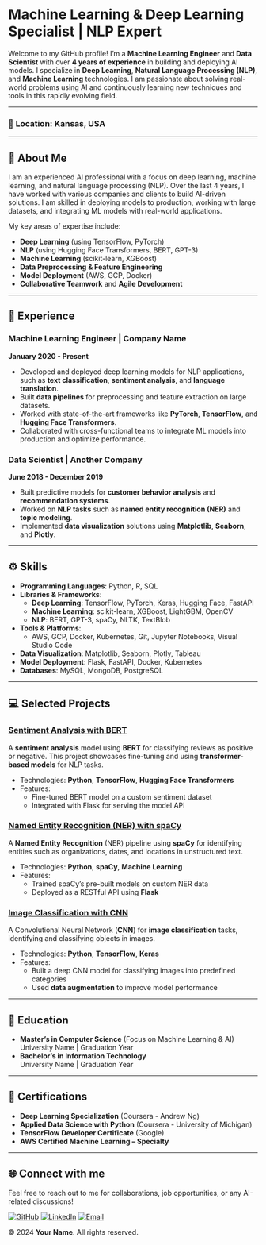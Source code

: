 # Machine Learning & Deep Learning Specialist | NLP Expert

Welcome to my GitHub profile! I’m a **Machine Learning Engineer** and **Data Scientist** with over **4 years of experience** in building and deploying AI models. I specialize in **Deep Learning**, **Natural Language Processing (NLP)**, and **Machine Learning** technologies. I am passionate about solving real-world problems using AI and continuously learning new techniques and tools in this rapidly evolving field.

---

### 📍 **Location**: Kansas, USA  
<!-- ### ✉️ **Email**:  [vamsikrishna.katamreddy@gmail.com](mailto:vamsikrishna.katamreddy@gmail.com)    
### 🔗 **LinkedIn**: [linkedin.com/in/katam-vamsi-krishna](https://www.linkedin.com/in/katam-vamsi-krishna)  
### 🔗 **GitHub**: [github.com/kvamsi7](https://github.com/kvamsi7/) -->

---

## 🚀 **About Me**

I am an experienced AI professional with a focus on deep learning, machine learning, and natural language processing (NLP). Over the last 4 years, I have worked with various companies and clients to build AI-driven solutions. I am skilled in deploying models to production, working with large datasets, and integrating ML models with real-world applications.

My key areas of expertise include:
- **Deep Learning** (using TensorFlow, PyTorch)
- **NLP** (using Hugging Face Transformers, BERT, GPT-3)
- **Machine Learning** (scikit-learn, XGBoost)
- **Data Preprocessing & Feature Engineering**
- **Model Deployment** (AWS, GCP, Docker)
- **Collaborative Teamwork** and **Agile Development**

---

## 💼 **Experience**

### Machine Learning Engineer | **Company Name**  
**January 2020 - Present**
- Developed and deployed deep learning models for NLP applications, such as **text classification**, **sentiment analysis**, and **language translation**.
- Built **data pipelines** for preprocessing and feature extraction on large datasets.
- Worked with state-of-the-art frameworks like **PyTorch**, **TensorFlow**, and **Hugging Face Transformers**.
- Collaborated with cross-functional teams to integrate ML models into production and optimize performance.

### Data Scientist | **Another Company**  
**June 2018 - December 2019**
- Built predictive models for **customer behavior analysis** and **recommendation systems**.
- Worked on **NLP tasks** such as **named entity recognition (NER)** and **topic modeling**.
- Implemented **data visualization** solutions using **Matplotlib**, **Seaborn**, and **Plotly**.

---

## ⚙️ **Skills**

- **Programming Languages**: Python, R, SQL
- **Libraries & Frameworks**: 
  - **Deep Learning**: TensorFlow, PyTorch, Keras, Hugging Face, FastAPI
  - **Machine Learning**: scikit-learn, XGBoost, LightGBM, OpenCV
  - **NLP**: BERT, GPT-3, spaCy, NLTK, TextBlob
- **Tools & Platforms**: 
  - AWS, GCP, Docker, Kubernetes, Git, Jupyter Notebooks, Visual Studio Code
- **Data Visualization**: Matplotlib, Seaborn, Plotly, Tableau
- **Model Deployment**: Flask, FastAPI, Docker, Kubernetes
- **Databases**: MySQL, MongoDB, PostgreSQL

---

## 💻 **Selected Projects**

### [Sentiment Analysis with BERT](https://github.com/your-username/sentiment-analysis-bert)
A **sentiment analysis** model using **BERT** for classifying reviews as positive or negative. This project showcases fine-tuning and using **transformer-based models** for NLP tasks.

- Technologies: **Python**, **TensorFlow**, **Hugging Face Transformers**
- Features:
  - Fine-tuned BERT model on a custom sentiment dataset
  - Integrated with Flask for serving the model API

### [Named Entity Recognition (NER) with spaCy](https://github.com/your-username/ner-spacy)
A **Named Entity Recognition** (NER) pipeline using **spaCy** for identifying entities such as organizations, dates, and locations in unstructured text.

- Technologies: **Python**, **spaCy**, **Machine Learning**
- Features:
  - Trained spaCy’s pre-built models on custom NER data
  - Deployed as a RESTful API using **Flask**

### [Image Classification with CNN](https://github.com/your-username/cnn-image-classification)
A Convolutional Neural Network (**CNN**) for **image classification** tasks, identifying and classifying objects in images.

- Technologies: **Python**, **TensorFlow**, **Keras**
- Features:
  - Built a deep CNN model for classifying images into predefined categories
  - Used **data augmentation** to improve model performance

---

## 🧠 **Education**

- **Master’s in Computer Science** (Focus on Machine Learning & AI)  
  University Name | Graduation Year
- **Bachelor’s in Information Technology**  
  University Name | Graduation Year

---

## 📝 **Certifications**

- **Deep Learning Specialization** (Coursera - Andrew Ng)
- **Applied Data Science with Python** (Coursera - University of Michigan)
- **TensorFlow Developer Certificate** (Google)
- **AWS Certified Machine Learning – Specialty**

---

## 🌐 **Connect with me**

Feel free to reach out to me for collaborations, job opportunities, or any AI-related discussions!

[![GitHub](https://img.shields.io/badge/GitHub-181717?style=flat-square&logo=github&logoColor=white)](https://github.com/kvamsi7)
[![LinkedIn](https://img.shields.io/badge/LinkedIn-0A66C2?style=flat-square&logo=linkedin&logoColor=white)](https://www.linkedin.com/in/katam-vamsi-krishna)
[![Email](https://img.shields.io/badge/Email-D14836?style=flat-square&logo=gmail&logoColor=white)](vamsikrishna.katamreddy@gmail.com)


© 2024 **Your Name**. All rights reserved.

